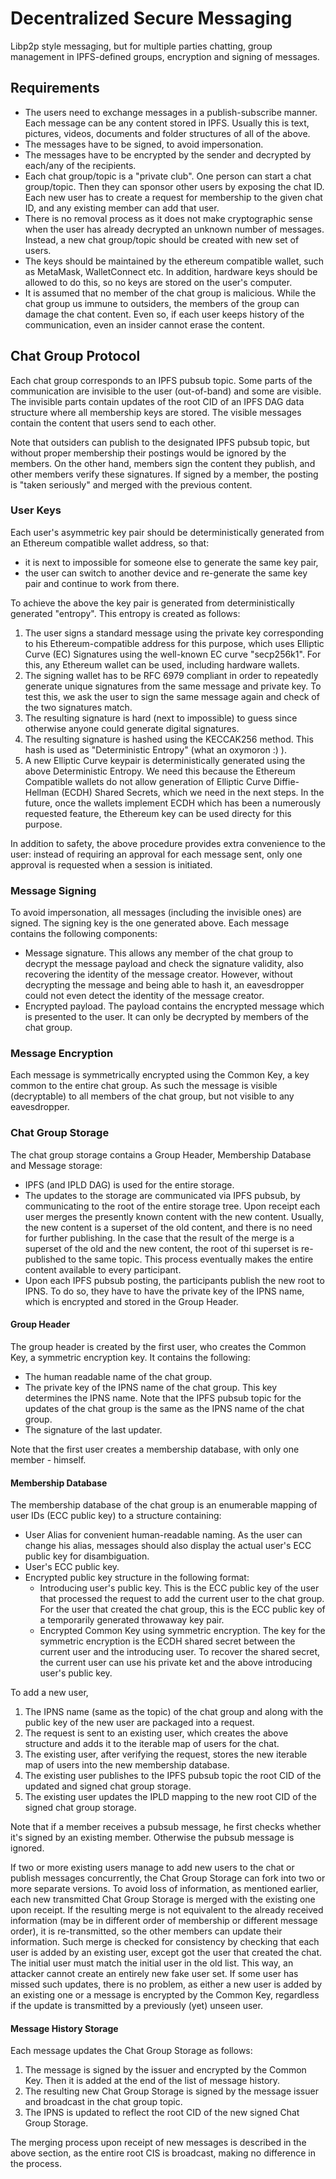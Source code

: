 # Decentralized Secure Messaging

Libp2p style messaging, but for multiple parties chatting, group management in IPFS-defined groups, encryption and signing of messages.

## Requirements

- The users need to exchange messages in a publish-subscribe manner. Each message can be any content
stored in IPFS. Usually this is text, pictures, videos, documents and folder structures of all of the above.
- The messages have to be signed, to avoid impersonation.
- The messages have to be encrypted by the sender and decrypted by each/any of the recipients.
- Each chat group/topic is a "private club". One person can start a chat group/topic. Then they can sponsor other users by exposing the chat ID. Each new user has to create a request for membership to the given chat ID, and any existing member can add that user.
- There is no removal process as it does not make cryptographic sense when the user has already decrypted an unknown number of messages. Instead, a new chat group/topic should be created with new set of users.
- The keys should be maintained by the ethereum compatible wallet, such as MetaMask, WalletConnect etc. In addition, hardware keys should be allowed to do this, so no keys are stored on the user's computer.
- It is assumed that no member of the chat group is malicious. While the chat group us immune to
outsiders, the members of the group can damage the chat content. Even so, if each user keeps history
of the communication, even an insider cannot erase the content.

## Chat Group Protocol

Each chat group corresponds to an IPFS pubsub topic. Some parts of the communication are invisible to the user (out-of-band) and some are visible. The invisible parts contain updates of the root CID of an IPFS DAG data structure where all membership keys are stored. The visible messages contain the content that users send to each other.

Note that outsiders can publish to the designated IPFS pubsub topic, but without proper membership
their postings would be ignored by the members. On the other hand, members sign the content they
publish, and other members verify these signatures. If signed by a member, the posting is "taken
seriously" and merged with the previous content.

### User Keys

Each user's asymmetric key pair should be deterministically generated from an Ethereum compatible wallet address, so that:
- it is next to impossible for someone else to generate the same key pair,
- the user can switch to another device and re-generate the same key pair and continue to work from there.

To achieve the above the key pair is generated from deterministically generated "entropy". This entropy is created as follows:
1. The user signs a standard message using the private key corresponding to his Ethereum-compatible address for this purpose, which uses Elliptic Curve (EC) Signatures using the well-known EC curve "secp256k1". For this, any Ethereum wallet can be used, including hardware wallets.
2. The signing wallet has to be RFC 6979 compliant in order to repeatedly generate unique signatures from the same message and private key. To test this, we ask the user to sign the same message again and check of the two signatures match.
3. The resulting signature is hard (next to impossible) to guess since otherwise anyone could generate digital signatures.
4. The resulting signature is hashed using the KECCAK256 method. This hash is used as "Deterministic Entropy" (what an oxymoron :) ).
5. A new Elliptic Curve keypair is deterministically generated using the above Deterministic Entropy. We need this because the Ethereum Compatible wallets do not allow generation of Elliptic Curve Diffie-Hellman (ECDH) Shared Secrets, which we need in the next steps. In the future, once the wallets implement ECDH which has been a numerously requested feature, the Ethereum key can be used directy for this purpose. 

In addition to safety, the above procedure provides extra convenience to the user: instead of requiring an approval for each message sent, only one approval is requested when a session is initiated.

### Message Signing

To avoid impersonation, all messages (including the invisible ones) are signed. The signing key is the one generated above. Each message contains the following components:

- Message signature. This allows any member of the chat group to decrypt the message payload and check the signature validity, also recovering the identity of the message creator. However, without decrypting the message and being able to hash it, an eavesdropper could not even detect the identity of the message creator.
- Encrypted payload. The payload contains the encrypted message which is presented to the user. It can only be decrypted by members of the chat group.

### Message Encryption

Each message is symmetrically encrypted using the Common Key, a key common to the entire chat group. As such the message is visible (decryptable) to all members of the chat group, but not visible to any eavesdropper.

### Chat Group Storage

The chat group storage contains a Group Header, Membership Database and Message storage:
- IPFS (and IPLD DAG) is used for the entire storage. 
- The updates to the storage are communicated via IPFS pubsub, by communicating to the root of the entire storage tree. Upon receipt each user merges the presently known content with the new content. Usually, the new content is a superset of the old content, and there is no need for further publishing. In the case that the result of the merge is a superset of the old and the new content, the root of thi superset is re-published to the same topic. This process eventually makes the entire
content available to every participant.
- Upon each IPFS pubsub posting, the participants publish the new root to IPNS. To do so, they have
to have the private key of the IPNS name, which is encrypted and stored in the Group Header.

#### Group Header

The group header is created by the first user, who creates the Common Key, a symmetric encryption key. It contains the following:
- The human readable name of the chat group.
- The private key of the IPNS name of the chat group. This key determines the IPNS name. Note that
the IPFS pubsub topic for the updates of the chat group is the same as the IPNS name of the chat group.
- The signature of the last updater.

Note that the first user creates a membership database, with only one member - himself. 
#### Membership Database

The membership database of the chat group is an enumerable mapping of user IDs (ECC public key) to a structure containing:
- User Alias for convenient human-readable naming. As the user can change his alias, messages should also display the actual user's ECC public key for disambiguation.
- User's ECC public key.
- Encrypted public key structure in the following format:
    - Introducing user's public key. This is the ECC public key of the user that processed the request to add the current user to the chat group. For the user that created the chat group, this is the ECC public key of a temporarily generated throwaway key pair.
    - Encrypted Common Key using symmetric encryption. The key for the symmetric encryption is the ECDH shared secret between the current user and the introducing user. To recover the shared secret, the current user can use his private ket and the above introducing user's public key.

To add a new user,
1. The IPNS name (same as the topic) of the chat group and along with the public key of the new user are packaged into a request.
2. The request is sent to an existing user, which creates the above structure and adds it to the iterable map of users for the chat.
3. The existing user, after verifying the request, stores the new iterable map of users into the new membership database.
4. The existing user publishes to the IPFS pubsub topic the root CID of the updated and signed chat group storage.
5. The existing user updates the IPLD mapping to the new root CID of the signed chat group storage.

Note that if a member receives a pubsub message, he first checks whether it's signed by an existing
member. Otherwise the pubsub message is ignored.

If two or more existing users manage to add new users to the chat or publish messages concurrently, the Chat Group Storage can fork into two or more separate versions. To avoid loss of information, as mentioned earlier, each new transmitted Chat Group Storage is merged with the existing one upon receipt. If the resulting merge is not equivalent to the already received information (may be in different order of membership or different message order), it is re-transmitted, so the other members
can update their information. Such merge is checked for consistency by checking that each user is added by an existing user, except got the user that created the chat. The initial user must match the initial user in the old list. This way, an attacker cannot create an entirely new fake user set. If some user has missed such updates, there is no problem, as either a new user is added by an existing one or a message is encrypted by the Common Key, regardless if the update is transmitted by a previously (yet) unseen user.
#### Message History Storage

Each message updates the Chat Group Storage as follows:
1. The message is signed by the issuer and encrypted by the Common Key. Then it is added at the end
of the list of message history.
2. The resulting new Chat Group Storage is signed by the message issuer and broadcast in the chat
group topic.
3. The IPNS is updated to reflect the root CID of the new signed Chat Group Storage.

The merging process upon receipt of new messages is described in the above section, as the entire
root CIS is broadcast, making no difference in the process.
